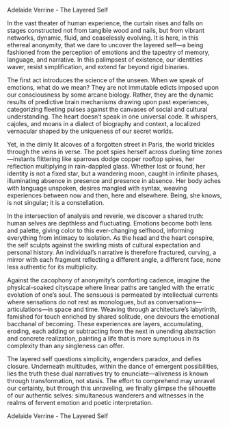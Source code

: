 Adelaide Verrine - The Layered Self 

In the vast theater of human experience, the curtain rises and falls on stages constructed not from tangible wood and nails, but from vibrant networks, dynamic, fluid, and ceaselessly evolving. It is here, in this ethereal anonymity, that we dare to uncover the layered self—a being fashioned from the perception of emotions and the tapestry of memory, language, and narrative. In this palimpsest of existence, our identities waver, resist simplification, and extend far beyond rigid binaries.

The first act introduces the science of the unseen. When we speak of emotions, what do we mean? They are not immutable edicts imposed upon our consciousness by some arcane biology. Rather, they are the dynamic results of predictive brain mechanisms drawing upon past experiences, categorizing fleeting pulses against the canvases of social and cultural understanding. The heart doesn’t speak in one universal code. It whispers, cajoles, and moans in a dialect of biography and context, a localized vernacular shaped by the uniqueness of our secret worlds. 

Yet, in the dimly lit alcoves of a forgotten street in Paris, the world trickles through the veins in verse. The poet spies herself across dueling time zones—instants flittering like sparrows dodge copper rooftop spires, her reflection multiplying in rain-dappled glass. Whether lost or found, her identity is not a fixed star, but a wandering moon, caught in infinite phases, illuminating absence in presence and presence in absence. Her body aches with language unspoken, desires mangled with syntax, weaving experiences between now and then, here and elsewhere. Being, she knows, is not singular; it is a constellation.

In the intersection of analysis and reverie, we discover a shared truth: human selves are depthless and fluctuating. Emotions become both lens and palette, giving color to this ever-changing selfhood, informing everything from intimacy to isolation. As the head and the heart conspire, the self sculpts against the swirling mists of cultural expectation and personal history. An individual’s narrative is therefore fractured, curving, a mirror with each fragment reflecting a different angle, a different face, none less authentic for its multiplicity.

Against the cacophony of anonymity’s comforting cadence, imagine the physical-soaked cityscape where linear paths are tangled with the erratic evolution of one’s soul. The sensuous is permeated by intellectual currents where sensations do not rest as monologues, but as conversations—articulations—in space and time. Weaving through architecture’s labyrinth, famished for touch enriched by shared solitude, one devours the emotional bacchanal of becoming. These experiences are layers, accumulating, eroding, each adding or subtracting from the next in unending abstraction and concrete realization, painting a life that is more sumptuous in its complexity than any singleness can offer.

The layered self questions simplicity, engenders paradox, and defies closure. Underneath multitudes, within the dance of emergent possibilities, lies the truth these dual narratives try to enunciate—aliveness is known through transformation, not stasis. The effort to comprehend may unravel our certainty, but through this unraveling, we finally glimpse the silhouette of our authentic selves: simultaneous wanderers and witnesses in the realms of fervent emotion and poetic interpretation.

Adelaide Verrine - The Layered Self